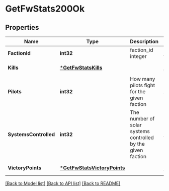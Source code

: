 # GetFwStats200Ok

## Properties
Name | Type | Description | Notes
------------ | ------------- | ------------- | -------------
**FactionId** | **int32** | faction_id integer | [default to null]
**Kills** | [***GetFwStatsKills**](get_fw_stats_kills.md) |  | [default to null]
**Pilots** | **int32** | How many pilots fight for the given faction | [default to null]
**SystemsControlled** | **int32** | The number of solar systems controlled by the given faction | [default to null]
**VictoryPoints** | [***GetFwStatsVictoryPoints**](get_fw_stats_victory_points.md) |  | [default to null]

[[Back to Model list]](../README.md#documentation-for-models) [[Back to API list]](../README.md#documentation-for-api-endpoints) [[Back to README]](../README.md)


